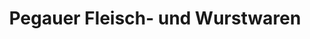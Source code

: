 ---
title: "Pegauer Fleisch- und Wurstwaren"
url: /zwenkau/pegauer-fleisch-und-wurstwaren/
shop: Metzgerei
---